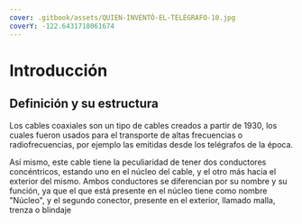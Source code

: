 ```yaml
---
cover: .gitbook/assets/QUIEN-INVENTÓ-EL-TELÉGRAFO-10.jpg
coverY: -122.6431718061674
---
```


# Introducción

## Definición y su estructura&#x20;

Los cables coaxiales son un tipo de cables creados a partir de 1930, los cuales fueron usados para el transporte de altas frecuencias o radiofrecuencias, por ejemplo las emitidas desde los telégrafos de la época.



Así mismo, este cable tiene la peculiaridad de tener dos conductores concéntricos, estando uno en el núcleo del cable, y el otro más hacia el exterior del mismo. Ambos conductores se diferencian por su nombre y su función, ya que el que está presente en el núcleo tiene como nombre "Núcleo", y el segundo conector, presente en el exterior, llamado malla, trenza o blindaje&#x20;
